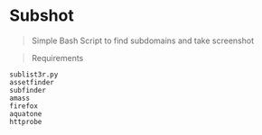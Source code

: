 # Subshot

>Simple Bash Script to find subdomains and take screenshot


>Requirements
```
sublist3r.py
assetfinder
subfinder
amass
firefox
aquatone
httprobe

```